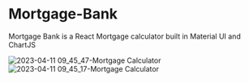 # Mortgage-Bank
Mortgage Bank is a React Mortgage calculator built in Material UI and ChartJS

![2023-04-11 09_45_47-Mortgage Calculator](https://user-images.githubusercontent.com/105711066/231078930-8ba50bde-f5c9-4eda-9ac7-90c544f8a9b0.png)
![2023-04-11 09_45_17-Mortgage Calculator](https://user-images.githubusercontent.com/105711066/231078951-cc432fe9-75d9-4b42-9869-b80306f1c8a5.png)
